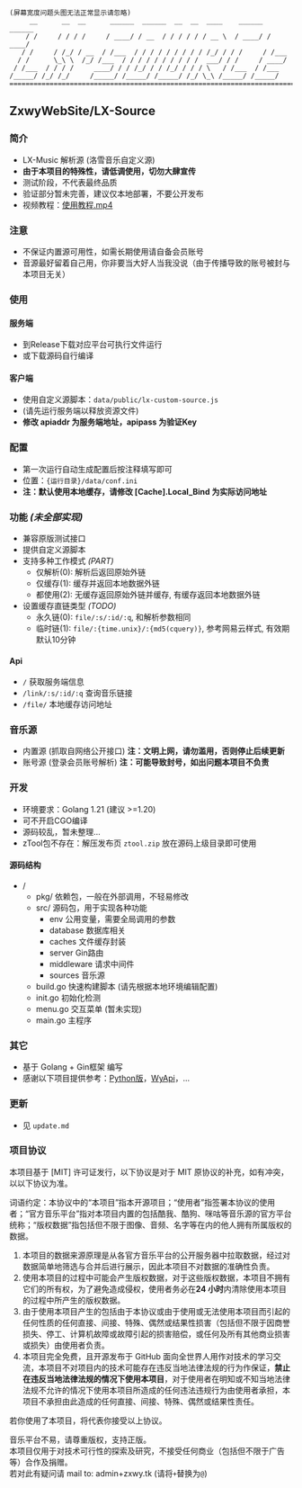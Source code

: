 ```
(屏幕宽度问题头图无法正常显示请忽略)
     __      __  __      ______  ______  __  __  ____    ______  ______
    / /     / / / /     / ____/ / __  / / / / / / __ \  / ____/ / ____/
   / /     / /_/ / __  / /___  / / / / / / / / / /_/ / / /     / /___
  / /      \_\ \  /_/ /___  / / / / / / / / / /  ___/ / /     / ____/
 / /___  / / / /     ____/ / / /_/ / / /_/ / / / \   / /___  / /___
/_____/ /_/ /_/     /_____/ /_____/ /_____/ /_/ \_\ /_____/ /_____/
=======================================================================
```
## ZxwyWebSite/LX-Source
### 简介
+ LX-Music 解析源 (洛雪音乐自定义源)
+ **由于本项目的特殊性，请低调使用，切勿大肆宣传**<!--（~~传的越多，寄的越快~~）-->
+ 测试阶段，不代表最终品质
+ 验证部分暂未完善，建议仅本地部署，不要公开发布
+ 视频教程：[使用教程.mp4](https://r2eu.zxwy.link/gh/lx-source/v1.0.2-b0.1/%E4%BD%BF%E7%94%A8%E6%95%99%E7%A8%8B.mp4)
<!-- + *手持两把锟斤拷，口中疾呼烫烫烫。 脚踏千朵屯屯屯，笑看万物锘锘锘。* -->

### 注意
+ 不保证内置源可用性，如需长期使用请自备会员账号
+ 音源最好留着自己用，你非要当大好人当我没说（由于传播导致的账号被封与本项目无关）

### 使用
#### 服务端
+ 到Release下载对应平台可执行文件运行
+ 或下载源码自行编译
#### 客户端
+ 使用自定义源脚本：`data/public/lx-custom-source.js`
+ (请先运行服务端以释放资源文件)
+ **修改 apiaddr 为服务端地址，apipass 为验证Key**

### 配置
+ 第一次运行自动生成配置后按注释填写即可
+ 位置：`{运行目录}/data/conf.ini`
+ **注：默认使用本地缓存，请修改 [Cache].Local_Bind 为实际访问地址**

### 功能 *(未全部实现)*
+ 兼容原版测试接口
+ 提供自定义源脚本
+ 支持多种工作模式 *(PART)*
   - 仅解析(0): 解析后返回原始外链
   - 仅缓存(1): 缓存并返回本地数据外链
   - 都使用(2): 无缓存返回原始外链并缓存, 有缓存返回本地数据外链
+ 设置缓存直链类型 *(TODO)*
   - 永久链(0): `file/:s/:id/:q`, 和解析参数相同
   - 临时链(1): `file/:{time.unix}/:{md5(cquery)}`, 参考网易云样式, 有效期默认10分钟
#### Api
+ `/` 获取服务端信息
+ `/link/:s/:id/:q` 查询音乐链接
+ `/file/` 本地缓存访问地址
<!-- + ... -->

### 音乐源
+ 内置源 (抓取自网络公开接口) **注：文明上网，请勿滥用，否则停止后续更新**
+ 账号源 (登录会员账号解析) **注：可能导致封号，如出问题本项目不负责**

### 开发
+ 环境要求：Golang 1.21 (建议 >=1.20)
+ 可不开启CGO编译
+ 源码较乱，暂未整理...
+ zTool包不存在：解压发布页 `ztool.zip` 放在源码上级目录即可使用
#### 源码结构
+ /
   - pkg/ 依赖包，一般在外部调用，不轻易修改
   - src/ 源码包，用于实现各种功能
      * env 公用变量，需要全局调用的参数
      * database 数据库相关
      * caches 文件缓存封装
      * server Gin路由
      * middleware 请求中间件
      * sources 音乐源
   <!-- - public/ 静态资源，打包进程序，新环境运行自动释放 -->
   <!-- - scripts/ 一些快捷脚本 -->
   - build.go 快速构建脚本 (请先根据本地环境编辑配置)
   - init.go 初始化检测
   - menu.go 交互菜单 (暂未实现)
   - main.go 主程序

### 其它
+ 基于 Golang + Gin框架 编写
+ 感谢以下项目提供参考：[Python版](https://github.com/lxmusics/lx-music-api-server-python)，[WyApi](https://github.com/ZxwyWebSite/NeteaseCloudMusicApi)，...

### 更新
+ 见 `update.md`

### 项目协议

本项目基于 [MIT] 许可证发行，以下协议是对于 MIT 原协议的补充，如有冲突，以以下协议为准。

词语约定：本协议中的“本项目”指本开源项目；“使用者”指签署本协议的使用者；“官方音乐平台”指对本项目内置的包括酷我、酷狗、咪咕等音乐源的官方平台统称；“版权数据”指包括但不限于图像、音频、名字等在内的他人拥有所属版权的数据。

1. 本项目的数据来源原理是从各官方音乐平台的公开服务器中拉取数据，经过对数据简单地筛选与合并后进行展示，因此本项目不对数据的准确性负责。
2. 使用本项目的过程中可能会产生版权数据，对于这些版权数据，本项目不拥有它们的所有权，为了避免造成侵权，使用者务必在**24 小时**内清除使用本项目的过程中所产生的版权数据。
3. 由于使用本项目产生的包括由于本协议或由于使用或无法使用本项目而引起的任何性质的任何直接、间接、特殊、偶然或结果性损害（包括但不限于因商誉损失、停工、计算机故障或故障引起的损害赔偿，或任何及所有其他商业损害或损失）由使用者负责。
4. 本项目完全免费，且开源发布于 GitHub 面向全世界人用作对技术的学习交流，本项目不对项目内的技术可能存在违反当地法律法规的行为作保证，**禁止在违反当地法律法规的情况下使用本项目**，对于使用者在明知或不知当地法律法规不允许的情况下使用本项目所造成的任何违法违规行为由使用者承担，本项目不承担由此造成的任何直接、间接、特殊、偶然或结果性责任。

若你使用了本项目，将代表你接受以上协议。

音乐平台不易，请尊重版权，支持正版。  
本项目仅用于对技术可行性的探索及研究，不接受任何商业（包括但不限于广告等）合作及捐赠。  
若对此有疑问请 mail to: admin+zxwy.tk (请将`+`替换为`@`)
 